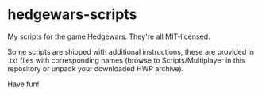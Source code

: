 # hedgewars-scripts
My scripts for the game Hedgewars. They're all MIT-licensed.

Some scripts are shipped with additional instructions, these are provided in .txt files with corresponding names (browse to Scripts/Multiplayer in this repository or unpack your downloaded HWP archive).

Have fun!
